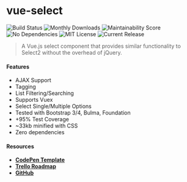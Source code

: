 # vue-select 

![Build Status](https://travis-ci.org/sagalbot/vue-select.svg?branch=master)
![Monthly Downloads](https://img.shields.io/npm/dm/vue-select.svg?style=flat-square) 
![Maintainability Score](https://img.shields.io/codeclimate/maintainability/sagalbot/vue-select.svg?style=flat-square) 
![No Dependencies](https://img.shields.io/gemnasium/sagalbot/vue-select.svg?style=flat-square) 
![MIT License](https://img.shields.io/github/license/sagalbot/vue-select.svg?style=flat-square) 
![Current Release](https://img.shields.io/github/release/sagalbot/vue-select.svg?style=flat-square)

> A Vue.js select component that provides similar functionality to Select2 without the overhead of jQuery.

#### Features
- AJAX Support
- Tagging
- List Filtering/Searching
- Supports Vuex
- Select Single/Multiple Options
- Tested with Bootstrap 3/4, Bulma, Foundation
- +95% Test Coverage
- ~33kb minified with CSS
- Zero dependencies

#### Resources
- **[CodePen Template](http://codepen.io/sagalbot/pen/NpwrQO)**
- **[Trello Roadmap](https://trello.com/b/vWvITNzS/vue-select)**
- **[GitHub](https://github.com/sagalbot/vue-select)**
